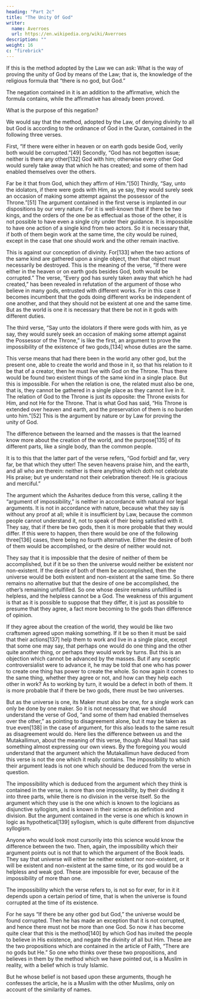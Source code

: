 ```yaml
---
heading: "Part 2c"
title: "The Unity Of God"
writer:
  name: Averroes
  url: https://en.wikipedia.org/wiki/Averroes
description: ""
weight: 16
c: "firebrick"
---
```



If this is the method adopted by the Law we can ask: What is the way of proving the unity of God by means of the Law; that is, the knowledge of the religious formula that “there is no god, but God.” 

The negation contained in it is an addition to the affirmative, which the formula contains, while the affirmative has already been proved. 

What is the purpose of this negation? 

We would say that the method, adopted by the Law, of denying divinity to all but God is according to the ordinance of God in the Quran, contained in the following three verses. 

First, “If there were either in heaven or on earth gods beside God, verily both would be corrupted.”[49] Secondly, “God has not begotten issue; neither is there any other[132] God with him; otherwise every other God would surely take away that which he has created; and some of them had enabled themselves over the others. 

Far be it that from God, which they affirm of Him.”[50] Thirdly, “Say, unto the idolators, if there were gods with Him, as ye say, they would surely seek an occasion of making some attempt against the possessor of the Throne.”[51] The argument contained in the first verse is implanted in our dispositions by our very nature. For it is well-known that if there be two kings, and the orders of the one be as effectual as those of the other, it is not possible to have even a single city under their guidance. It is impossible to have one action of a single kind from two actors. So it is necessary that, if both of them begin work at the same time, the city would be ruined, except in the case that one should work and the other remain inactive. 

This is against our conception of divinity. For[133] when the two actions of the same kind are gathered upon a single object, then that object must necessarily be destroyed. This is the meaning of the verse, “If there were either in the heaven or on earth gods besides God, both would be corrupted.” The verse, “Every god has surely taken away that which he had created,” has been revealed in refutation of the argument of those who believe in many gods, entrusted with different works. For in this case it becomes incumbent that the gods doing different works be independent of one another, and that they should not be existent at one and the same time. But as the world is one it is necessary that there be not in it gods with different duties.

The third verse, “Say unto the idolators if there were gods with him, as ye say, they would surely seek an occasion of making some attempt against the Possessor of the Throne,” is like the first, an argument to prove the impossibility of the existence of two gods,[134] whose duties are the same.

This verse means that had there been in the world any other god, but the present one, able to create the world and those in it, so that his relation to it be that of a creator, then he must live with God on the Throne. Thus there would be found two existent things of the same kind in a single place. But this is impossible. For when the relation is one, the related must also be one, that is, they cannot be gathered in a single place as they cannot live in it. The relation of God to the Throne is just its opposite: the Throne exists for Him, and not He for the Throne. That is what God has said, “His Throne is extended over heaven and earth, and the preservation of them is no burden unto him.”[52] This is the argument by nature or by Law for proving the unity of God. 

The difference between the learned and the masses is that the learned know more about the creation of the world, and the purpose[135] of its different parts, like a single body, than the common people. 

It is to this that the latter part of the verse refers, “God forbid! and far, very far, be that which they utter! The seven heavens praise him, and the earth, and all who are therein: neither is there anything which doth not celebrate His praise; but ye understand not their celebration thereof: He is gracious and merciful.”

The argument which the Asharites deduce from this verse, calling it the “argument of impossibility,” is neither in accordance with natural nor legal arguments. It is not in accordance with nature, because what they say is without any proof at all; while it is insufficient by Law, because the common people cannot understand it, not to speak of their being satisfied with it. They say, that if there be two gods, then it is more probable that they would differ. If this were to happen, then there would be one of the following three[136] cases, there being no fourth alternative. Either the desire of both of them would be accomplished, or the desire of neither would not. 

They say that it is impossible that the desire of neither of them be accomplished, but if it be so then the universe would neither be existent nor non-existent. If the desire of both of them be accomplished, then the universe would be both existent and non-existent at the same time. So there remains no alternative but that the desire of one be accomplished, the other’s remaining unfulfilled. So one whose desire remains unfulfilled is helpless, and the helpless cannot be a God. The weakness of this argument is that as it is possible to suppose that they differ, it is just as possible to presume that they agree, a fact more becoming to the gods than difference of opinion. 

If they agree about the creation of the world, they would be like two craftsmen agreed upon making something. If it be so then it must be said that their actions[137] help them to work and live in a single place, except that some one may say, that perhaps one would do one thing and the other quite another thing, or perhaps they would work by turns. But this is an objection which cannot be advanced by the masses. But if any sceptic controversialist were to advance it, he may be told that one who has power to create one thing has power to create the whole. So now again it comes to the same thing, whether they agree or not, and how can they help each other in work? As to working by turn, it would be a defect in both of them. It is more probable that if there be two gods, there must be two universes.

But as the universe is one, its Maker must also be one, for a single work can only be done by one maker. So it is not necessary that we should understand the verse of God, “and some of them had enabled themselves over the other,” as pointing to disagreement alone, but it may be taken as true even[138] in the case of argument, for this also leads to the same result as disagreement would do. Here lies the difference between us and the Mutakallimun, about the meaning of this verse, though Abul Maali has said something almost expressing our own views. By the foregoing you would understand that the argument which the Mutakallimun have deduced from this verse is not the one which it really contains. The impossibility to which their argument leads is not one which should be deduced from the verse in question. 

The impossibility which is deduced from the argument which they think is contained in the verse, is more than one impossibility, by their dividing it into three parts, while there is no division in the verse itself. So the argument which they use is the one which is known to the logicians as disjunctive syllogism, and is known in their science as definition and division. But the argument contained in the verse is one which is known in logic as hypothetical[139] syllogism, which is quite different from disjunctive syllogism. 

Anyone who would look most cursorily into this science would know the difference between the two. Then, again, the impossibility which their argument points out is not that to which the argument of the Book leads. They say that universe will either be neither existent nor non-existent, or it will be existent and non-existent at the same time, or its god would be a helpless and weak god. These are impossible for ever, because of the impossibility of more than one. 

The impossibility which the verse refers to, is not so for ever, for in it it depends upon a certain period of time, that is when the universe is found corrupted at the time of its existence. 

For he says “If there be any other god but God,” the universe would be found corrupted. Then he has made an exception that it is not corrupted, and hence there must not be more than one God. So now it has become quite clear that this is the method[140] by which God has invited the people to believe in His existence, and negate the divinity of all but Him. These are the two propositions which are contained in the article of Faith, “There are no gods but He.” So one who thinks over these two propositions, and believes in them by the method which we have pointed out, is a Muslim in reality, with a belief which is truly Islamic. 

But he whose belief is not based upon these arguments, though he confesses the article, he is a Muslim with the other Muslims, only on account of the similarity of names.
